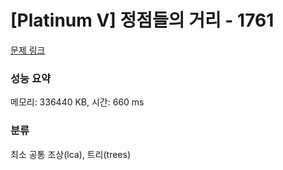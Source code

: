 # [Platinum V] 정점들의 거리 - 1761 

[문제 링크](https://www.acmicpc.net/problem/1761) 

### 성능 요약

메모리: 336440 KB, 시간: 660 ms

### 분류

최소 공통 조상(lca), 트리(trees)

